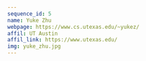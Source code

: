 ```yaml
---
sequence_id: 5
name: Yuke Zhu
webpage: https://www.cs.utexas.edu/~yukez/
affil: UT Austin
affil_link: https://www.utexas.edu/
img: yuke_zhu.jpg
---
```

